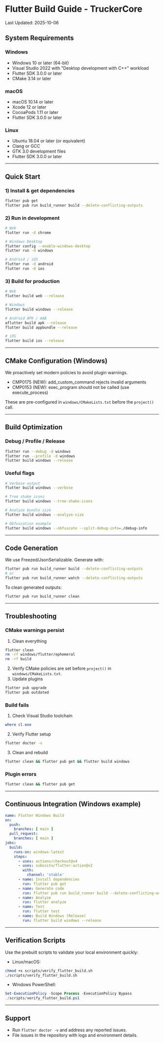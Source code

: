 # Flutter Build Guide - TruckerCore

Last Updated: 2025-10-06

## System Requirements

### Windows
- Windows 10 or later (64-bit)
- Visual Studio 2022 with "Desktop development with C++" workload
- Flutter SDK 3.0.0 or later
- CMake 3.14 or later

### macOS
- macOS 10.14 or later
- Xcode 12 or later
- CocoaPods 1.11 or later
- Flutter SDK 3.0.0 or later

### Linux
- Ubuntu 18.04 or later (or equivalent)
- Clang or GCC
- GTK 3.0 development files
- Flutter SDK 3.0.0 or later

---

## Quick Start

### 1) Install & get dependencies
```bash
flutter pub get
flutter pub run build_runner build --delete-conflicting-outputs
```

### 2) Run in development
```bash
# Web
flutter run -d chrome

# Windows Desktop
flutter config --enable-windows-desktop
flutter run -d windows

# Android / iOS
flutter run -d android
flutter run -d ios
```

### 3) Build for production
```bash
# Web
flutter build web --release

# Windows
flutter build windows --release

# Android APK / AAB
aflutter build apk --release
flutter build appbundle --release

# iOS
flutter build ios --release
```

---

## CMake Configuration (Windows)

We proactively set modern policies to avoid plugin warnings.

- CMP0175 (NEW): add_custom_command rejects invalid arguments
- CMP0153 (NEW): exec_program should not be called (use execute_process)

These are pre-configured in `windows/CMakeLists.txt` before the `project()` call.

---

## Build Optimization

### Debug / Profile / Release
```bash
flutter run --debug -d windows
flutter run --profile -d windows
flutter build windows --release
```

### Useful flags
```bash
# Verbose output
flutter build windows --verbose

# Tree shake icons
flutter build windows --tree-shake-icons

# Analyze bundle size
flutter build windows --analyze-size

# Obfuscation example
flutter build windows --obfuscate --split-debug-info=./debug-info
```

---

## Code Generation

We use Freezed/JsonSerializable. Generate with:
```bash
flutter pub run build_runner build --delete-conflicting-outputs
# or
flutter pub run build_runner watch --delete-conflicting-outputs
```

To clean generated outputs:
```bash
flutter pub run build_runner clean
```

---

## Troubleshooting

### CMake warnings persist
1. Clean everything
```bash
flutter clean
rm -rf windows/flutter/ephemeral
rm -rf build
```
2. Verify CMake policies are set before `project()` in `windows/CMakeLists.txt`.
3. Update plugins
```bash
flutter pub upgrade
flutter pub outdated
```

### Build fails
1. Check Visual Studio toolchain
```powershell
where cl.exe
```
2. Verify Flutter setup
```bash
flutter doctor -v
```
3. Clean and rebuild
```bash
flutter clean && flutter pub get && flutter build windows
```

### Plugin errors
```bash
flutter clean && flutter pub get
```

---

## Continuous Integration (Windows example)
```yaml
name: Flutter Windows Build
on:
  push:
    branches: [ main ]
  pull_request:
    branches: [ main ]
jobs:
  build:
    runs-on: windows-latest
    steps:
      - uses: actions/checkout@v4
      - uses: subosito/flutter-action@v2
        with:
          channel: 'stable'
      - name: Install dependencies
        run: flutter pub get
      - name: Generate code
        run: flutter pub run build_runner build --delete-conflicting-outputs
      - name: Analyze
        run: flutter analyze
      - name: Test
        run: flutter test
      - name: Build Windows (Release)
        run: flutter build windows --release
```

---

## Verification Scripts

Use the prebuilt scripts to validate your local environment quickly:

- Linux/macOS:
```bash
chmod +x scripts/verify_flutter_build.sh
./scripts/verify_flutter_build.sh
```

- Windows PowerShell:
```powershell
Set-ExecutionPolicy -Scope Process -ExecutionPolicy Bypass
./scripts/verify_flutter_build.ps1
```

---

## Support
- Run `flutter doctor -v` and address any reported issues.
- File issues in the repository with logs and environment details.
